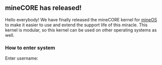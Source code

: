 ## mineCORE has released!
Hello everybody! We have finally released the mineCORE kernel for [mineOS](https://github.com/vberezinbadger/mineOS) to make it easier to use and extend the support life of this miracle. This kernel is modular, so this kernel can be used on other operating systems as well.

### How to enter system

Enter username:
